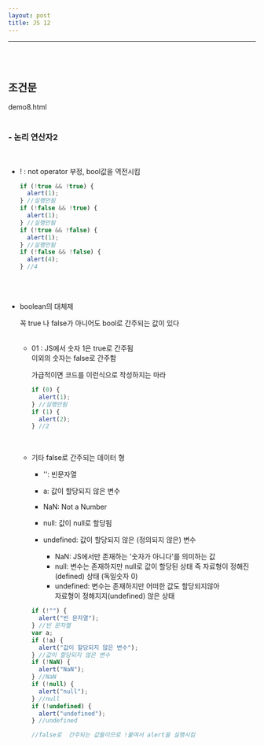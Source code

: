 ```yaml
---
layout: post
title: JS 12
---
```


---

<br><br>

## 조건문

demo8.html
<br><Br>

### - 논리 연산자2

<br>

- ! : not operator 부정, bool값을 역전시킴

  ```javascript
  if (!true && !true) {
    alert(1);
  } //실행안됨
  if (!false && !true) {
    alert(1);
  } //실행안됨
  if (!true && !false) {
    alert(1);
  } //실행안됨
  if (!false && !false) {
    alert(4);
  } //4
  ```

<br><br>

- boolean의 대체제

  꼭 true 나 false가 아니어도 bool로 간주되는 값이 있다<br><br>

  - 01 : JS에서 숫자 1은 true로 간주됨<br>
    이외의 숫자는 false로 간주함

    가급적이면 코드를 이런식으로 작성하지는 마라

    ```javascript
    if (0) {
      alert(1);
    } //실행안됨
    if (1) {
      alert(2);
    } //2
    ```

  <br>

  - 기타 false로 간주되는 데이터 형

    - '': 빈문자열
    - a: 값이 할당되지 않은 변수
    - NaN: Not a Number
    - null: 값이 null로 할당됨
    - undefined: 값이 할당되지 않은 (정의되지 않은) 변수

      - NaN:
        JS에서만 존재하는 '숫자가 아니다'를 의미하는 값
      - null:
        변수는 존재하지만 null로 값이 할당된 상태
        즉 자료형이 정해진(defined) 상태 (독일숫자 0)
      - undefined:
        변수는 존재하지만 어떠한 값도 할당되지않아<br>
        자료형이 정해지지(undefined) 않은 상태

    ```javascript
    if (!"") {
      alert("빈 문자열");
    } //빈 문자열
    var a;
    if (!a) {
      alert("값이 할당되지 않은 변수");
    } //값이 할당되지 않은 변수
    if (!NaN) {
      alert("NaN");
    } //NaN
    if (!null) {
      alert("null");
    } //null
    if (!undefined) {
      alert("undefined");
    } //undefined

    //false로  간주되는 값들이므로 !붙여서 alert을 실행시킴
    ```
